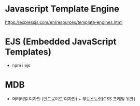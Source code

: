 # Javascript Template Engine

https://expressjs.com/en/resources/template-engines.html

# EJS (Embedded JavaScript Templates)
- npm i ejs

# MDB
- 머티리얼 디자인 (안드로이드 디자인) + 부트스트랩(CSS 프레임 워크)